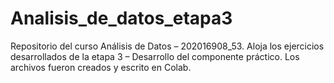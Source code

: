 # Analisis_de_datos_etapa3
Repositorio del curso Análisis de Datos – 202016908_53. Aloja los ejercicios desarrollados de la etapa 3 – Desarrollo del componente práctico. Los archivos fueron creados y escrito en Colab.
